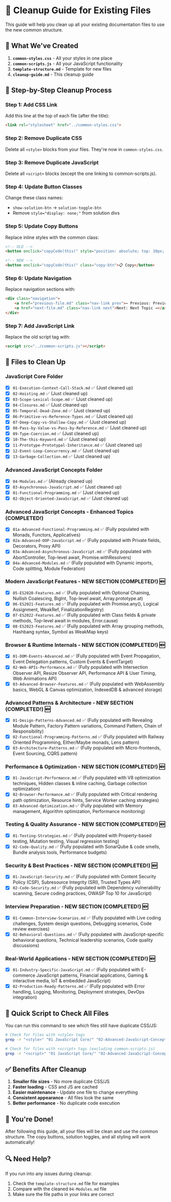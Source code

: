 # 🧹 Cleanup Guide for Existing Files

This guide will help you clean up all your existing documentation files to use the new common structure.

## 🎯 What We've Created

1. **`common-styles.css`** - All your styles in one place
2. **`common-scripts.js`** - All your JavaScript functionality
3. **`template-structure.md`** - Template for new files
4. **`cleanup-guide.md`** - This cleanup guide

## 🔧 Step-by-Step Cleanup Process

### Step 1: Add CSS Link
Add this line at the top of each file (after the title):
```html
<link rel="stylesheet" href="../common-styles.css">
```

### Step 2: Remove Duplicate CSS
Delete all `<style>` blocks from your files. They're now in `common-styles.css`.

### Step 3: Remove Duplicate JavaScript
Delete all `<script>` blocks (except the one linking to common-scripts.js).

### Step 4: Update Button Classes
Change these class names:
- `show-solution-btn` → `solution-toggle-btn`
- Remove `style="display: none;"` from solution divs

### Step 5: Update Copy Buttons
Replace inline styles with the common class:
```html
<!-- OLD -->
<button onclick="copyCode(this)" style="position: absolute; top: 10px; right: 10px; background: #007acc; color: white; border: none; border-radius: 4px; padding: 5px 10px; cursor: pointer; font-size: 12px;">📋 Copy</button>

<!-- NEW -->
<button onclick="copyCode(this)" class="copy-btn">📋 Copy</button>
```

### Step 6: Update Navigation
Replace navigation sections with:
```html
<div class="navigation">
    <a href="previous-file.md" class="nav-link prev">← Previous: Previous Topic</a>
    <a href="next-file.md" class="nav-link next">Next: Next Topic →</a>
</div>
```

### Step 7: Add JavaScript Link
Replace the old script tag with:
```html
<script src="../common-scripts.js"></script>
```

## 📁 Files to Clean Up

### JavaScript Core Folder
- [x] `01-Execution-Context-Call-Stack.md` ✅ (Just cleaned up)
- [x] `02-Hoisting.md` ✅ (Just cleaned up)
- [x] `03-Scope-Lexical-Scope.md` ✅ (Just cleaned up)
- [x] `04-Closures.md` ✅ (Just cleaned up)
- [x] `05-Temporal-Dead-Zone.md` ✅ (Just cleaned up)
- [x] `06-Primitive-vs-Reference-Types.md` ✅ (Just cleaned up)
- [x] `07-Deep-Copy-vs-Shallow-Copy.md` ✅ (Just cleaned up)
- [x] `08-Pass-by-Value-vs-Pass-by-Reference.md` ✅ (Just cleaned up)
- [x] `09-Type-Coercion.md` ✅ (Just cleaned up)
- [x] `10-The-this-Keyword.md` ✅ (Just cleaned up)
- [x] `11-Prototype-Prototypal-Inheritance.md` ✅ (Just cleaned up)
- [x] `12-Event-Loop-Concurrency.md` ✅ (Just cleaned up)
- [x] `13-Garbage-Collection.md` ✅ (Just cleaned up)

### Advanced JavaScript Concepts Folder
- [x] `04-Modules.md` ✅ (Already cleaned up)
- [x] `03-Asynchronous-JavaScript.md` ✅ (Just cleaned up)
- [x] `01-Functional-Programming.md` ✅ (Just cleaned up)
- [x] `02-Object-Oriented-JavaScript.md` ✅ (Just cleaned up)

### Advanced JavaScript Concepts - Enhanced Topics (COMPLETED!)
- [x] `01a-Advanced-Functional-Programming.md` ✅ (Fully populated with Monads, Functors, Applicatives)
- [x] `02a-Advanced-OOP-JavaScript.md` ✅ (Fully populated with Private fields, Decorators, Proxy API)
- [x] `03a-Advanced-Asynchronous-JavaScript.md` ✅ (Fully populated with AbortController, Top-level await, Promise.withResolvers)
- [x] `04a-Advanced-Modules.md` ✅ (Fully populated with Dynamic imports, Code splitting, Module Federation)

### Modern JavaScript Features - NEW SECTION (COMPLETED!) 🆕
- [x] `05-ES2020-Features.md` ✅ (Fully populated with Optional Chaining, Nullish Coalescing, BigInt, Top-level await, Array.prototype.at)
- [x] `06-ES2021-Features.md` ✅ (Fully populated with Promise.any(), Logical Assignment, WeakRef, FinalizationRegistry)
- [x] `07-ES2022-Features.md` ✅ (Fully populated with Class fields & private methods, Top-level await in modules, Error.cause)
- [x] `08-ES2023-Features.md` ✅ (Fully populated with Array grouping methods, Hashbang syntax, Symbol as WeakMap keys)

### Browser & Runtime Internals - NEW SECTION (COMPLETED!) 🆕
- [x] `01-DOM-Events-Advanced.md` ✅ (Fully populated with Event Propagation, Event Delegation patterns, Custom Events & EventTarget)
- [x] `02-Web-APIs-Performance.md` ✅ (Fully populated with Intersection Observer API, Resize Observer API, Performance API & User Timing, Web Animations API)
- [x] `03-Advanced-Browser-Features.md` ✅ (Fully populated with WebAssembly basics, WebGL & Canvas optimization, IndexedDB & advanced storage)

### Advanced Patterns & Architecture - NEW SECTION (COMPLETED!) 🆕
- [x] `01-Design-Patterns-Advanced.md` ✅ (Fully populated with Revealing Module Pattern, Factory Pattern variations, Command Pattern, Chain of Responsibility)
- [x] `02-Functional-Programming-Patterns.md` ✅ (Fully populated with Railway Oriented Programming, Either/Maybe monads, Lens pattern)
- [x] `03-Architecture-Patterns.md` ✅ (Fully populated with Micro-frontends, Event Sourcing, CQRS pattern)

### Performance & Optimization - NEW SECTION (COMPLETED!) 🆕
- [x] `01-JavaScript-Performance.md` ✅ (Fully populated with V8 optimization techniques, Hidden classes & inline caching, Garbage collection optimization)
- [x] `02-Browser-Performance.md` ✅ (Fully populated with Critical rendering path optimization, Resource hints, Service Worker caching strategies)
- [x] `03-Advanced-Optimization.md` ✅ (Fully populated with Memory management, Algorithm optimization, Performance monitoring)

### Testing & Quality Assurance - NEW SECTION (COMPLETED!) 🆕
- [x] `01-Testing-Strategies.md` ✅ (Fully populated with Property-based testing, Mutation testing, Visual regression testing)
- [x] `02-Code-Quality.md` ✅ (Fully populated with SonarQube & code smells, Bundle analysis tools, Performance budgets)

### Security & Best Practices - NEW SECTION (COMPLETED!) 🆕
- [x] `01-JavaScript-Security.md` ✅ (Fully populated with Content Security Policy (CSP), Subresource Integrity (SRI), Trusted Types API)
- [x] `02-Code-Security.md` ✅ (Fully populated with Dependency vulnerability scanning, Secure coding practices, OWASP Top 10 for JavaScript)

### Interview Preparation - NEW SECTION (COMPLETED!) 🆕
- [x] `01-Common-Interview-Scenarios.md` ✅ (Fully populated with Live coding challenges, System design questions, Debugging scenarios, Code review exercises)
- [x] `02-Behavioral-Questions.md` ✅ (Fully populated with JavaScript-specific behavioral questions, Technical leadership scenarios, Code quality discussions)

### Real-World Applications - NEW SECTION (COMPLETED!) 🆕
- [x] `01-Industry-Specific-JavaScript.md` ✅ (Fully populated with E-commerce JavaScript patterns, Financial applications, Gaming & interactive media, IoT & embedded JavaScript)
- [x] `02-Production-Ready-Patterns.md` ✅ (Fully populated with Error handling, Logging, Monitoring, Deployment strategies, DevOps integration)

## 🚀 Quick Script to Check All Files

You can run this command to see which files still have duplicate CSS/JS:

```bash
# Check for files with <style> tags
grep -r "<style>" "01 JavaScript Core/" "02-Advanced-JavaScript-Concepts/"

# Check for files with <script> tags (excluding common-scripts.js)
grep -r "<script>" "01 JavaScript Core/" "02-Advanced-JavaScript-Concepts/" | grep -v "common-scripts.js"
```

## ✅ Benefits After Cleanup

1. **Smaller file sizes** - No more duplicate CSS/JS
2. **Faster loading** - CSS and JS are cached
3. **Easier maintenance** - Update one file to change everything
4. **Consistent appearance** - All files look the same
5. **Better performance** - No duplicate code execution

## 🎉 You're Done!

After following this guide, all your files will be clean and use the common structure. The copy buttons, solution toggles, and all styling will work automatically!

## 🔍 Need Help?

If you run into any issues during cleanup:
1. Check the `template-structure.md` file for examples
2. Compare with the cleaned `04-Modules.md` file
3. Make sure the file paths in your links are correct

